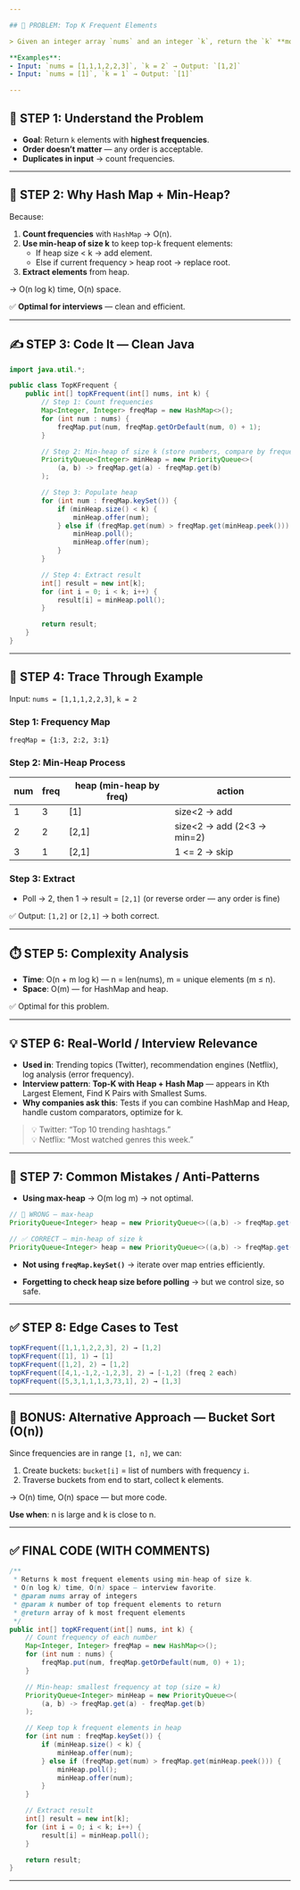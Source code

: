 ```yaml
---

## 🎯 PROBLEM: Top K Frequent Elements

> Given an integer array `nums` and an integer `k`, return the `k` **most frequent elements**. You may return the answer in any order.

**Examples**:  
- Input: `nums = [1,1,1,2,2,3]`, `k = 2` → Output: `[1,2]`  
- Input: `nums = [1]`, `k = 1` → Output: `[1]`

---
```


## 🧠 STEP 1: Understand the Problem

- **Goal**: Return `k` elements with **highest frequencies**.
- **Order doesn’t matter** — any order is acceptable.
- **Duplicates in input** → count frequencies.

---

## 🧩 STEP 2: Why Hash Map + Min-Heap?

Because:

1. **Count frequencies** with `HashMap` → O(n).
2. **Use min-heap of size k** to keep top-k frequent elements:
   - If heap size < k → add element.
   - Else if current frequency > heap root → replace root.
3. **Extract elements** from heap.

→ O(n log k) time, O(n) space.

✅ **Optimal for interviews** — clean and efficient.

---

## ✍️ STEP 3: Code It — Clean Java

```java
import java.util.*;

public class TopKFrequent {
    public int[] topKFrequent(int[] nums, int k) {
        // Step 1: Count frequencies
        Map<Integer, Integer> freqMap = new HashMap<>();
        for (int num : nums) {
            freqMap.put(num, freqMap.getOrDefault(num, 0) + 1);
        }

        // Step 2: Min-heap of size k (store numbers, compare by frequency)
        PriorityQueue<Integer> minHeap = new PriorityQueue<>(
            (a, b) -> freqMap.get(a) - freqMap.get(b)
        );

        // Step 3: Populate heap
        for (int num : freqMap.keySet()) {
            if (minHeap.size() < k) {
                minHeap.offer(num);
            } else if (freqMap.get(num) > freqMap.get(minHeap.peek())) {
                minHeap.poll();
                minHeap.offer(num);
            }
        }

        // Step 4: Extract result
        int[] result = new int[k];
        for (int i = 0; i < k; i++) {
            result[i] = minHeap.poll();
        }

        return result;
    }
}
```

---

## 🧪 STEP 4: Trace Through Example

Input: `nums = [1,1,1,2,2,3]`, `k = 2`

### Step 1: Frequency Map

```
freqMap = {1:3, 2:2, 3:1}
```

### Step 2: Min-Heap Process

| num | freq | heap (min-heap by freq) | action                     |
|-----|------|--------------------------|----------------------------|
| 1   | 3    | [1]                      | size<2 → add               |
| 2   | 2    | [2,1]                    | size<2 → add (2<3 → min=2) |
| 3   | 1    | [2,1]                    | 1 <= 2 → skip              |

### Step 3: Extract

- Poll → 2, then 1 → result = `[2,1]` (or reverse order — any order is fine)

✅ Output: `[1,2]` or `[2,1]` → both correct.

---

## ⏱️ STEP 5: Complexity Analysis

- **Time**: O(n + m log k) — n = len(nums), m = unique elements (m ≤ n).
- **Space**: O(m) — for HashMap and heap.

✅ Optimal for this problem.

---

## 💡 STEP 6: Real-World / Interview Relevance

- **Used in**: Trending topics (Twitter), recommendation engines (Netflix), log analysis (error frequency).
- **Interview pattern**: **Top-K with Heap + Hash Map** — appears in Kth Largest Element, Find K Pairs with Smallest Sums.
- **Why companies ask this**: Tests if you can combine HashMap and Heap, handle custom comparators, optimize for k.

> 💡 Twitter: “Top 10 trending hashtags.”  
> 💡 Netflix: “Most watched genres this week.”

---

## 🚫 STEP 7: Common Mistakes / Anti-Patterns

- **Using max-heap** → O(m log m) → not optimal.

```java
// 🚫 WRONG — max-heap
PriorityQueue<Integer> heap = new PriorityQueue<>((a,b) -> freqMap.get(b) - freqMap.get(a));

// ✅ CORRECT — min-heap of size k
PriorityQueue<Integer> heap = new PriorityQueue<>((a,b) -> freqMap.get(a) - freqMap.get(b));
```

- **Not using `freqMap.keySet()`** → iterate over map entries efficiently.

- **Forgetting to check heap size before polling** → but we control size, so safe.

---

## ✅ STEP 8: Edge Cases to Test

```java
topKFrequent([1,1,1,2,2,3], 2) → [1,2]
topKFrequent([1], 1) → [1]
topKFrequent([1,2], 2) → [1,2]
topKFrequent([4,1,-1,2,-1,2,3], 2) → [-1,2] (freq 2 each)
topKFrequent([5,3,1,1,1,3,73,1], 2) → [1,3]
```

---

## 🧠 BONUS: Alternative Approach — Bucket Sort (O(n))

Since frequencies are in range `[1, n]`, we can:

1. Create buckets: `bucket[i]` = list of numbers with frequency `i`.
2. Traverse buckets from end to start, collect k elements.

→ O(n) time, O(n) space — but more code.

**Use when**: n is large and k is close to n.

---

## ✅ FINAL CODE (WITH COMMENTS)

```java
/**
 * Returns k most frequent elements using min-heap of size k.
 * O(n log k) time, O(n) space — interview favorite.
 * @param nums array of integers
 * @param k number of top frequent elements to return
 * @return array of k most frequent elements
 */
public int[] topKFrequent(int[] nums, int k) {
    // Count frequency of each number
    Map<Integer, Integer> freqMap = new HashMap<>();
    for (int num : nums) {
        freqMap.put(num, freqMap.getOrDefault(num, 0) + 1);
    }

    // Min-heap: smallest frequency at top (size = k)
    PriorityQueue<Integer> minHeap = new PriorityQueue<>(
        (a, b) -> freqMap.get(a) - freqMap.get(b)
    );

    // Keep top k frequent elements in heap
    for (int num : freqMap.keySet()) {
        if (minHeap.size() < k) {
            minHeap.offer(num);
        } else if (freqMap.get(num) > freqMap.get(minHeap.peek())) {
            minHeap.poll();
            minHeap.offer(num);
        }
    }

    // Extract result
    int[] result = new int[k];
    for (int i = 0; i < k; i++) {
        result[i] = minHeap.poll();
    }

    return result;
}
```

---
